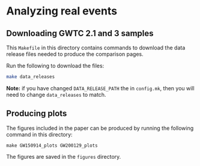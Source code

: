 # Analyzing real events

## Downloading GWTC 2.1 and 3 samples

This `Makefile` in this directory contains commands to download the data release
files needed to produce the comparison pages.

Run the following to download the files:

```bash
make data_releases
```

**Note:** if you have changed `DATA_RELEASE_PATH` the in `config.mk`, then you will need to change
`data_releases` to match.


## Producing plots

The figures included in the paper can be produced by running the following command in this directory:

```
make GW150914_plots GW200129_plots
```

The figures are saved in the `figures` directory.